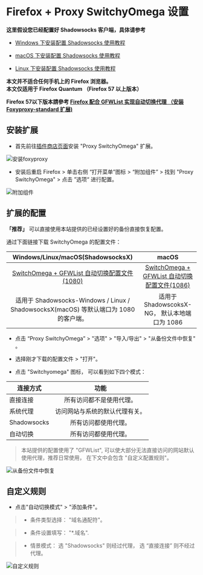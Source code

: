 # Firefox + Proxy SwitchyOmega 设置

**这里假设您已经配置好 Shadowsocks 客户端，具体请参考**

* [Windows 下安装配置 Shadowsocks 使用教程](2-windows-setup-guide-cn.md)

* [macOS 下安装配置 Shadowsocks 使用教程](3-macos-setup-guide-cn.md)

* [Linux 下安装配置 Shadowsocks 使用教程](6-linux-setup-guide-cn.md)

**本文并不适合任何手机上的 Firefox 浏览器。**  
**本文仅适用于 Firefox Quantum （Firefox 57 以上版本）**

**Firefox 57以下版本請參考 [Firefox 配合 GFWList 实现自动切换代理 （安装 Foxyproxy-standard 扩展)](https://github.com/Shadowsocks-Wiki/shadowsocks/blob/8f8dd4541dc423c9e5f80e33079002dee0d09e0c/7-1-firefox-settings.md)**

## 安装扩展

* 首先前往[插件商店页面](https://addons.mozilla.org/en-US/firefox/addon/switchyomega/)安装 "Proxy SwitchyOmega" 扩展。

![安装foxyproxy](files/images/bro-firefoxinstall.png)

* 安装后重启 Firefox > 单击右侧 “打开菜单”图标 >  “附加组件” >  找到 "Proxy SwitchyOmega"  > 点击 ”选项“ 进行配置。

![附加组件](files/images/bro-firefoxAddon.png)

## 扩展的配置

**「推荐」** 可以直接使用本站提供的已经设置好的备份直接恢复配置。

通过下面链接下载 SwitchyOmega 的配置文件：

|Windows/Linux/macOS(ShadowsocksX)|macOS|
|:--------:|:--------:|
|[SwitchOmega + GFWList 自动切换配置文件(1080)](https://order.shadowsocks.se/dl.php?type=d&id=74)|[SwitchOmega + GFWList 自动切换配置文件(1086)](https://order.shadowsocks.se/dl.php?type=d&id=75)|
|适用于 Shadowsocks-Windows / Linux / ShadowsocksX(macOS) 等默认端口为 1080 的客户端。|适用于ShadowscoksX-NG， 默认本地端口为 1086|

* 点击 “Proxy SwitchyOmega” > "选项" > "导入/导出" > "从备份文件中恢复" 。

* 选择刚才下载的配置文件 > "打开"。
* 点击 "Switchyomega" 图标， 可以看到如下四个模式：


|连接方式|功能|
|--------|:--------:|
|直接连接|所有访问都不是使用代理。|
|系统代理|访问网站与系统的默认代理有关。|
|Shadowsocks|所有访问都使用代理。|
|自动切换|所有访问都使用代理。|


> 本站提供的配置使用了 "GFWList", 可以使大部分无法直接访问的网站默认使用代理，推荐日常使用， 在下文中会包含 "自定义配置规则"。

 ![从备份文件中恢复](files/images/bro-switchyomega.png)

## 自定义规则

* 点击"自动切换模式" > "添加条件"。

>* 条件类型选择： "域名通配符"。

>* 条件设置填写： "*.域名".

>* 情景模式： 选 "Shadowsocks" 则经过代理， 选 “直接连接” 则不经过代理。

![自定义规则](files/images/bro-swocustomize.png)
